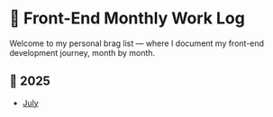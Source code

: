 
# 🧾 Front-End Monthly Work Log

Welcome to my personal brag list — where I document my front-end development journey, month by month.

## 📅 2025

- [July](./2025/July.md)
